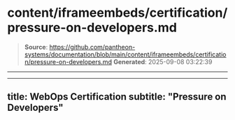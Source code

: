 # content/iframeembeds/certification/pressure-on-developers.md

> **Source**: https://github.com/pantheon-systems/documentation/blob/main/content/iframeembeds/certification/pressure-on-developers.md
> **Generated**: 2025-09-08 03:22:39

---

---
title: WebOps Certification
subtitle: "Pressure on Developers"
---

<Partial file="certification-guide/pressure-on-developers.md" />
